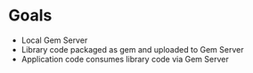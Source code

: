 # Goals

- Local Gem Server
- Library code packaged as gem and uploaded to Gem Server
- Application code consumes library code via Gem Server
